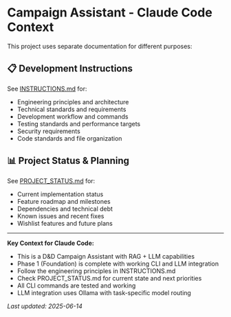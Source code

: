 # Campaign Assistant - Claude Code Context

This project uses separate documentation for different purposes:

## 📋 Development Instructions
See [INSTRUCTIONS.md](./INSTRUCTIONS.md) for:
- Engineering principles and architecture
- Technical standards and requirements
- Development workflow and commands
- Testing standards and performance targets
- Security requirements
- Code standards and file organization

## 📊 Project Status & Planning
See [PROJECT_STATUS.md](./PROJECT_STATUS.md) for:
- Current implementation status
- Feature roadmap and milestones
- Dependencies and technical debt
- Known issues and recent fixes
- Wishlist features and future plans

---

**Key Context for Claude Code:**
- This is a D&D Campaign Assistant with RAG + LLM capabilities
- Phase 1 (Foundation) is complete with working CLI and LLM integration
- Follow the engineering principles in INSTRUCTIONS.md
- Check PROJECT_STATUS.md for current state and next priorities
- All CLI commands are tested and working
- LLM integration uses Ollama with task-specific model routing

*Last updated: 2025-06-14*